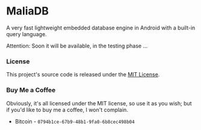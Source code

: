 # MaliaDB
A very fast lightweight embedded database engine in Android with a built-in query language.

Attention: Soon it will be available, in the testing phase ...

### License

This project's source code is released under the [MIT License](http://opensource.org/licenses/MIT).

### Buy Me a Coffee

Obviously, it's all licensed under the MIT license, so use it as you wish; but if you'd like to buy me a coffee, I won't complain.

- Bitcoin - `0794b1ce-67b9-48b1-9fa0-6b8cec498b04`
